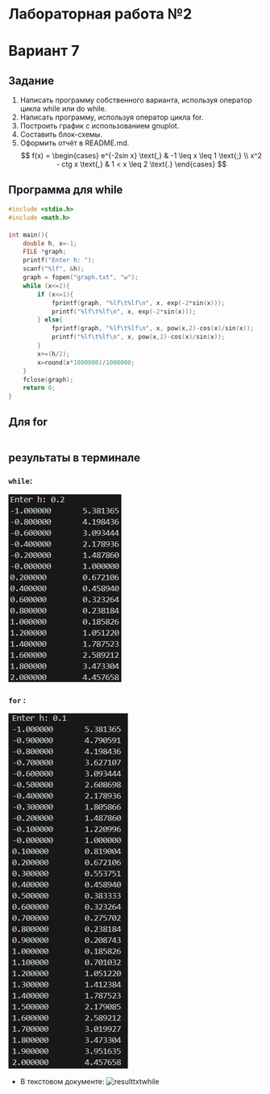# Лабораторная работа №2
# Вариант 7
## Задание
1. Написать программу собственного варианта, используя оператор цикла while или do while.
2. Написать программу, используя оператор цикла for.
3. Построить график с использованием gnuplot.
4. Составить блок-схемы.
5. Оформить отчёт в README.md.
   $$
f(x) =
  \begin{cases}
    e^{-2sin x} \text{,}       & -1 \leq x \leq 1 \text{;} \\
    x^2 - ctg x \text{,} & 1 < x \leq 2 \text{.}
  \end{cases}
$$

## Программа для while
``` c
#include <stdio.h>
#include <math.h>

int main(){
    double h, x=-1;
    FILE *graph;
    printf("Enter h: ");
    scanf("%lf", &h);
    graph = fopen("graph.txt", "w");
    while (x<=2){
        if (x<=1){
            fprintf(graph, "%lf\t%lf\n", x, exp(-2*sin(x)));
            printf("%lf\t%lf\n", x, exp(-2*sin(x)));
        } else{
            fprintf(graph, "%lf\t%lf\n", x, pow(x,2)-cos(x)/sin(x));
            printf("%lf\t%lf\n", x, pow(x,2)-cos(x)/sin(x));
        }
        x+=(h/2);
        x=round(x*1000000)/1000000;
    }
    fclose(graph);
    return 0;
}
```
## Для for 
``` c

```
## результаты в терминале 
### ``while``:
![while](while.png)
### ``for`` :
![for](for.png)
- В текстовом документе:
![resulttxtwhile](txtfor.png)
